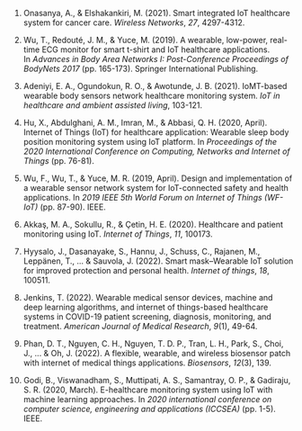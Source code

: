 
1. Onasanya, A., & Elshakankiri, M. (2021). Smart integrated IoT healthcare system for cancer care. _Wireless Networks_, _27_, 4297-4312.

2. Wu, T., Redouté, J. M., & Yuce, M. (2019). A wearable, low-power, real-time ECG monitor for smart t-shirt and IoT healthcare applications. In _Advances in Body Area Networks I: Post-Conference Proceedings of BodyNets 2017_ (pp. 165-173). Springer International Publishing.

3. Adeniyi, E. A., Ogundokun, R. O., & Awotunde, J. B. (2021). IoMT-based wearable body sensors network healthcare monitoring system. _IoT in healthcare and ambient assisted living_, 103-121.

4. Hu, X., Abdulghani, A. M., Imran, M., & Abbasi, Q. H. (2020, April). Internet of Things (IoT) for healthcare application: Wearable sleep body position monitoring system using IoT platform. In _Proceedings of the 2020 International Conference on Computing, Networks and Internet of Things_ (pp. 76-81).

5. Wu, F., Wu, T., & Yuce, M. R. (2019, April). Design and implementation of a wearable sensor network system for IoT-connected safety and health applications. In _2019 IEEE 5th World Forum on Internet of Things (WF-IoT)_ (pp. 87-90). IEEE.

6. Akkaş, M. A., Sokullu, R., & Çetin, H. E. (2020). Healthcare and patient monitoring using IoT. _Internet of Things_, _11_, 100173.

7. Hyysalo, J., Dasanayake, S., Hannu, J., Schuss, C., Rajanen, M., Leppänen, T., ... & Sauvola, J. (2022). Smart mask–Wearable IoT solution for improved protection and personal health. _Internet of things_, _18_, 100511.

8. Jenkins, T. (2022). Wearable medical sensor devices, machine and deep learning algorithms, and internet of things-based healthcare systems in COVID-19 patient screening, diagnosis, monitoring, and treatment. _American Journal of Medical Research_, _9_(1), 49-64.

9. Phan, D. T., Nguyen, C. H., Nguyen, T. D. P., Tran, L. H., Park, S., Choi, J., ... & Oh, J. (2022). A flexible, wearable, and wireless biosensor patch with internet of medical things applications. _Biosensors_, _12_(3), 139.

10. Godi, B., Viswanadham, S., Muttipati, A. S., Samantray, O. P., & Gadiraju, S. R. (2020, March). E-healthcare monitoring system using IoT with machine learning approaches. In _2020 international conference on computer science, engineering and applications (ICCSEA)_ (pp. 1-5). IEEE.